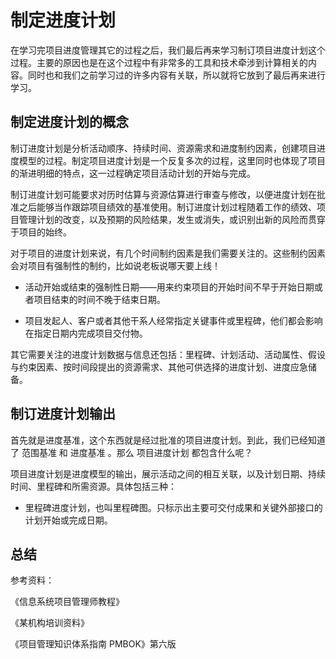 # 制定进度计划

在学习完项目进度管理其它的过程之后，我们最后再来学习制订项目进度计划这个过程。主要的原因也是在这个过程中有非常多的工具和技术牵涉到计算相关的内容。同时也和我们之前学习过的许多内容有关联，所以就将它放到了最后再来进行学习。

## 制定进度计划的概念

制订进度计划是分析活动顺序、持续时间、资源需求和进度制约因素，创建项目进度模型的过程。制定项目进度计划是一个反复多次的过程，这里同时也体现了项目的渐进明细的特点，这一过程确定项目活动计划的开始与完成。

制订进度计划可能要求对历时估算与资源估算进行审查与修改，以便进度计划在批准之后能够当作跟踪项目绩效的基准使用。制订进度计划过程随着工作的绩效、项目管理计划的改变，以及预期的风险结果，发生或消失，或识别出新的风险而贯穿于项目的始终。

对于项目的进度计划来说，有几个时间制约因素是我们需要关注的。这些制约因素会对项目有强制性的制约，比如说老板说哪天要上线！

- 活动开始或结束的强制性日期——用来约束项目的开始时间不早于开始日期或者项目结束的时间不晚于结束日期。

- 项目发起人、客户或者其他干系人经常指定关键事件或里程碑，他们都会影响在指定日期内完成项目交付物。

其它需要关注的进度计划数据与信息还包括：里程碑、计划活动、活动属性、假设与约束因素、按时间段提出的资源需求、其他可供选择的进度计划、进度应急储备。

## 制订进度计划输出

首先就是进度基准，这个东西就是经过批准的项目进度计划。到此，我们已经知道了 范围基准 和 进度基准 。那么 项目进度计划 都包含什么呢？

项目进度计划是进度模型的输出，展示活动之间的相互关联，以及计划日期、持续时间、里程碑和所需资源。具体包括三种：

- 里程碑进度计划，也叫里程碑图。只标示出主要可交付成果和关键外部接口的计划开始或完成日期。

## 

## 总结

参考资料：

《信息系统项目管理师教程》

《某机构培训资料》

《项目管理知识体系指南 PMBOK》第六版
